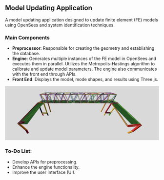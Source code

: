 
## Model Updating Application

A model updating application designed to update finite element (FE) models using OpenSees and system identification techniques.

### Main Components

- **Preprocessor**: Responsible for creating the geometry and establishing the database.
- **Engine**: Generates multiple instances of the FE model in OpenSees and executes them in parallel. Utilizes the Metropolis-Hastings algorithm to calibrate and update model parameters. The engine also communicates with the front end through APIs.
- **Front End**: Displays the model, mode shapes, and results using Three.js.

![Testing Image](data/Testing.png)

### To-Do List:

- Develop APIs for preprocessing.
- Enhance the engine functionality.
- Improve the user interface (UI).